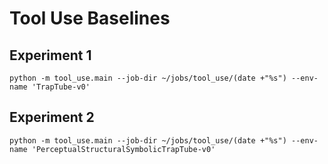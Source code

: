 # Tool Use Baselines

## Experiment 1

```
python -m tool_use.main --job-dir ~/jobs/tool_use/(date +"%s") --env-name 'TrapTube-v0'
```

## Experiment 2

```
python -m tool_use.main --job-dir ~/jobs/tool_use/(date +"%s") --env-name 'PerceptualStructuralSymbolicTrapTube-v0'
```